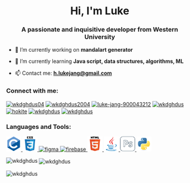<h1 align="center">Hi, I'm Luke</h1>
<h3 align="center">A passionate and inquisitive developer from Western University</h3>

- 🔭 I’m currently working on **mandalart generator**

- 🌱 I’m currently learning **Java script, data structures, algorithms, ML**

- 📫 Contact me: **h.lukejang@gmail.com**

<h3 align="left">Connect with me:</h3>
<p align="left">
<a href="https://dev.to/wkdghdus04" target="blank"><img align="center" src="https://raw.githubusercontent.com/rahuldkjain/github-profile-readme-generator/master/src/images/icons/Social/devto.svg" alt="wkdghdus04" height="30" width="40" /></a>
<a href="https://twitter.com/wkdghdus2004" target="blank"><img align="center" src="https://raw.githubusercontent.com/rahuldkjain/github-profile-readme-generator/master/src/images/icons/Social/twitter.svg" alt="wkdghdus2004" height="30" width="40" /></a>
<a href="https://linkedin.com/in/luke-jang-900043212" target="blank"><img align="center" src="https://raw.githubusercontent.com/rahuldkjain/github-profile-readme-generator/master/src/images/icons/Social/linked-in-alt.svg" alt="luke-jang-900043212" height="30" width="40" /></a>
<a href="https://instagram.com/wkdghdus" target="blank"><img align="center" src="https://raw.githubusercontent.com/rahuldkjain/github-profile-readme-generator/master/src/images/icons/Social/instagram.svg" alt="wkdghdus" height="30" width="40" /></a>
<a href="https://www.youtube.com/c/hokite" target="blank"><img align="center" src="https://raw.githubusercontent.com/rahuldkjain/github-profile-readme-generator/master/src/images/icons/Social/youtube.svg" alt="hokite" height="30" width="40" /></a>
<a href="https://www.leetcode.com/wkdghdus" target="blank"><img align="center" src="https://raw.githubusercontent.com/rahuldkjain/github-profile-readme-generator/master/src/images/icons/Social/leet-code.svg" alt="wkdghdus" height="30" width="40" /></a>
<a href="https://discord.gg/wkdghdus" target="blank"><img align="center" src="https://raw.githubusercontent.com/rahuldkjain/github-profile-readme-generator/master/src/images/icons/Social/discord.svg" alt="wkdghdus" height="30" width="40" /></a>
</p>

<h3 align="left">Languages and Tools:</h3>
<p align="left"> <a href="https://www.cprogramming.com/" target="_blank" rel="noreferrer"> <img src="https://raw.githubusercontent.com/devicons/devicon/master/icons/c/c-original.svg" alt="c" width="40" height="40"/> </a> <a href="https://www.w3schools.com/css/" target="_blank" rel="noreferrer"> <img src="https://raw.githubusercontent.com/devicons/devicon/master/icons/css3/css3-original-wordmark.svg" alt="css3" width="40" height="40"/> </a> <a href="https://www.figma.com/" target="_blank" rel="noreferrer"> <img src="https://www.vectorlogo.zone/logos/figma/figma-icon.svg" alt="figma" width="40" height="40"/> </a> <a href="https://firebase.google.com/" target="_blank" rel="noreferrer"> <img src="https://www.vectorlogo.zone/logos/firebase/firebase-icon.svg" alt="firebase" width="40" height="40"/> </a> <a href="https://www.w3.org/html/" target="_blank" rel="noreferrer"> <img src="https://raw.githubusercontent.com/devicons/devicon/master/icons/html5/html5-original-wordmark.svg" alt="html5" width="40" height="40"/> </a> <a href="https://www.java.com" target="_blank" rel="noreferrer"> <img src="https://raw.githubusercontent.com/devicons/devicon/master/icons/java/java-original.svg" alt="java" width="40" height="40"/> </a> <a href="https://www.photoshop.com/en" target="_blank" rel="noreferrer"> <img src="https://raw.githubusercontent.com/devicons/devicon/master/icons/photoshop/photoshop-line.svg" alt="photoshop" width="40" height="40"/> </a> <a href="https://www.python.org" target="_blank" rel="noreferrer"> <img src="https://raw.githubusercontent.com/devicons/devicon/master/icons/python/python-original.svg" alt="python" width="40" height="40"/> </a> </p>

<p><img align="left" src="https://github-readme-stats.vercel.app/api/top-langs?username=wkdghdus&show_icons=true&locale=en&layout=compact" alt="wkdghdus" /></p>

<p>&nbsp;<img align="center" src="https://github-readme-stats.vercel.app/api?username=wkdghdus&show_icons=true&locale=en" alt="wkdghdus" /></p>

<p><img align="center" src="https://github-readme-streak-stats.herokuapp.com/?user=wkdghdus&" alt="wkdghdus" /></p>

